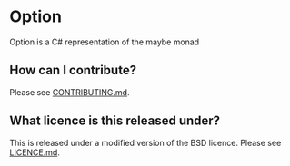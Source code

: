 # Option

Option is a C# representation of the maybe monad

## How can I contribute?
Please see [CONTRIBUTING.md](CONTRIBUTING.md).

## What licence is this released under?
This is released under a modified version of the BSD licence.
Please see [LICENCE.md](https://github.com/PaddyPowerBetfair/standards/blob/master/LICENCE.md).
